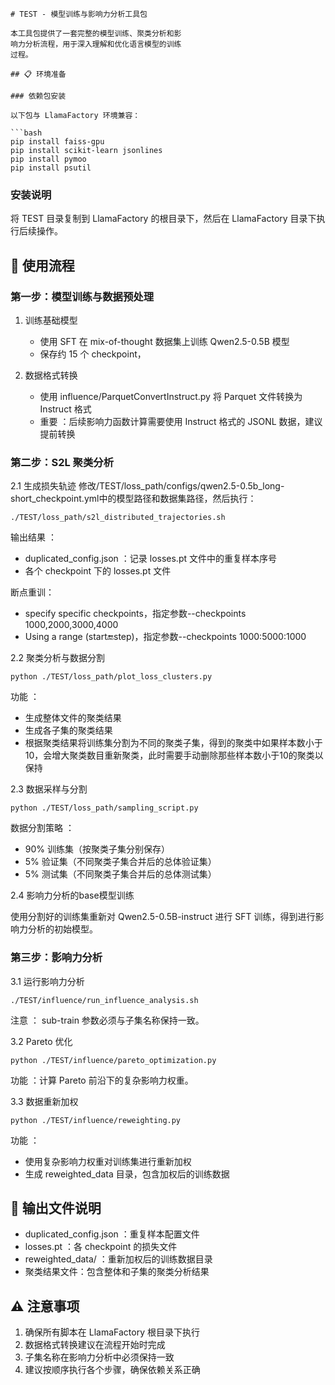 ```
# TEST - 模型训练与影响力分析工具包

本工具包提供了一套完整的模型训练、聚类分析和影
响力分析流程，用于深入理解和优化语言模型的训练
过程。

## 📋 环境准备

### 依赖包安装

以下包与 LlamaFactory 环境兼容：

```bash
pip install faiss-gpu
pip install scikit-learn jsonlines
pip install pymoo
pip install psutil
```
### 安装说明
将 TEST 目录复制到 LlamaFactory 的根目录下，然后在 LlamaFactory 目录下执行后续操作。

## 🚀 使用流程
### 第一步：模型训练与数据预处理
1. 训练基础模型
   
   - 使用 SFT 在 mix-of-thought 数据集上训练 Qwen2.5-0.5B 模型
   - 保存约 15 个 checkpoint，
2. 数据格式转换
   
   - 使用 influence/ParquetConvertInstruct.py 将 Parquet 文件转换为 Instruct 格式
   - 重要 ：后续影响力函数计算需要使用 Instruct 格式的 JSONL 数据，建议提前转换
### 第二步：S2L 聚类分析 
2.1 生成损失轨迹
修改/TEST/loss_path/configs/qwen2.5-0.5b_long-short_checkpoint.yml中的模型路径和数据集路径，然后执行：
```
./TEST/loss_path/s2l_distributed_trajectories.sh
```
输出结果 ：

- duplicated_config.json ：记录 losses.pt 文件中的重复样本序号
- 各个 checkpoint 下的 losses.pt 文件 

断点重训：
- specify specific checkpoints，指定参数--checkpoints 1000,2000,3000,4000
- Using a range (start:end:step)，指定参数--checkpoints 1000:5000:1000

2.2 聚类分析与数据分割
```
python ./TEST/loss_path/plot_loss_clusters.py
```
功能 ：

- 生成整体文件的聚类结果
- 生成各子集的聚类结果
- 根据聚类结果将训练集分割为不同的聚类子集，得到的聚类中如果样本数小于10，会增大聚类数目重新聚类，此时需要手动删除那些样本数小于10的聚类以保持

2.3 数据采样与分割
```
python ./TEST/loss_path/sampling_script.py
```
数据分割策略 ：

- 90% 训练集（按聚类子集分别保存）
- 5% 验证集（不同聚类子集合并后的总体验证集）
- 5% 测试集（不同聚类子集合并后的总体测试集） 

2.4 影响力分析的base模型训练

使用分割好的训练集重新对 Qwen2.5-0.5B-instruct 进行 SFT 训练，得到进行影响力分析的初始模型。

### 第三步：影响力分析 
3.1 运行影响力分析
```
./TEST/influence/run_influence_analysis.sh
```
注意 ： sub-train 参数必须与子集名称保持一致。

 3.2 Pareto 优化
```
python ./TEST/influence/pareto_optimization.py
```
功能 ：计算 Pareto 前沿下的复杂影响力权重。

 3.3 数据重新加权
```
python ./TEST/influence/reweighting.py
```
功能 ：

- 使用复杂影响力权重对训练集进行重新加权
- 生成 reweighted_data 目录，包含加权后的训练数据
## 📁 输出文件说明
- duplicated_config.json ：重复样本配置文件
- losses.pt ：各 checkpoint 的损失文件
- reweighted_data/ ：重新加权后的训练数据目录
- 聚类结果文件：包含整体和子集的聚类分析结果
## ⚠️ 注意事项
1. 确保所有脚本在 LlamaFactory 根目录下执行
2. 数据格式转换建议在流程开始时完成
3. 子集名称在影响力分析中必须保持一致
4. 建议按顺序执行各个步骤，确保依赖关系正确